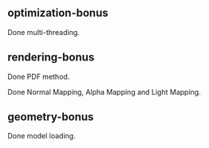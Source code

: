## optimization-bonus

Done multi-threading.

## rendering-bonus

Done PDF method.

Done Normal Mapping, Alpha Mapping and Light Mapping.

## geometry-bonus

Done model loading.